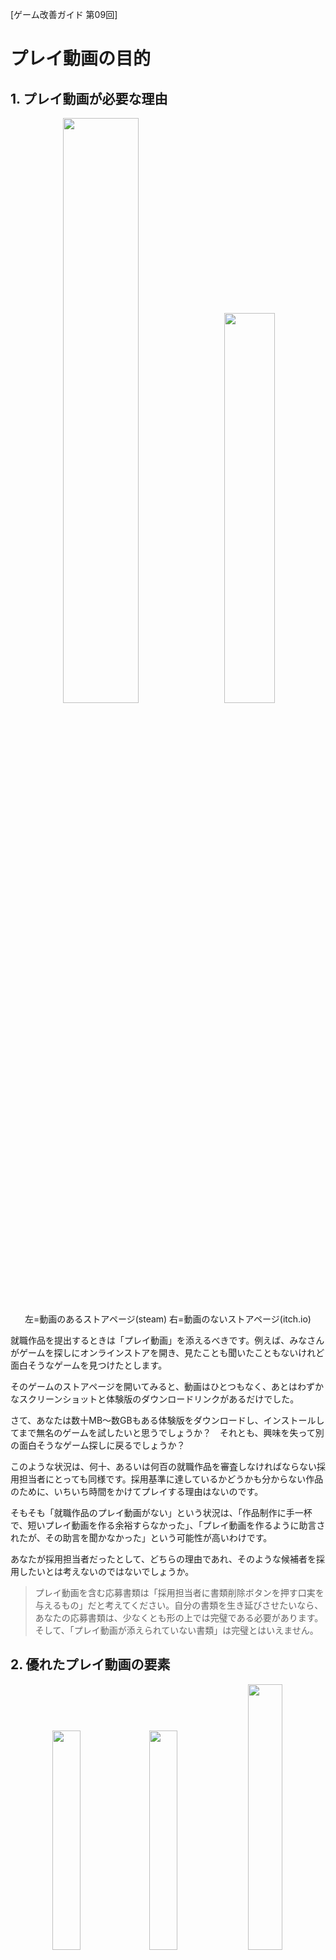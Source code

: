 [ゲーム改善ガイド 第09回]

# プレイ動画の目的

## 1. プレイ動画が必要な理由

<p align="center">
<img src="images/rc09/rc09_store_page_with_trailer.jpg" width="49%" />&emsp;<img src="images/rc09/rc09_store_page_without_trailer.jpg" width="40%" /><br>
左=動画のあるストアページ(steam) 右=動画のないストアページ(itch.io)
</p>

就職作品を提出するときは「プレイ動画」を添えるべきです。例えば、みなさんがゲームを探しにオンラインストアを開き、見たことも聞いたこともないけれど面白そうなゲームを見つけたとします。

そのゲームのストアページを開いてみると、動画はひとつもなく、あとはわずかなスクリーンショットと体験版のダウンロードリンクがあるだけでした。

さて、あなたは数十MB～数GBもある体験版をダウンロードし、インストールしてまで無名のゲームを試したいと思うでしょうか？　それとも、興味を失って別の面白そうなゲーム探しに戻るでしょうか？

このような状況は、何十、あるいは何百の就職作品を審査しなければならない採用担当者にとっても同様です。採用基準に達しているかどうかも分からない作品のために、いちいち時間をかけてプレイする理由はないのです。

そもそも「就職作品のプレイ動画がない」という状況は、「作品制作に手一杯で、短いプレイ動画を作る余裕すらなかった」、「プレイ動画を作るように助言されたが、その助言を聞かなかった」という可能性が高いわけです。

あなたが採用担当者だったとして、どちらの理由であれ、そのような候補者を採用したいとは考えないのではないでしょうか。

>プレイ動画を含む応募書類は「採用担当者に書類削除ボタンを押す口実を与えるもの」だと考えてください。自分の書類を生き延びさせたいなら、あなたの応募書類は、少なくとも形の上では完璧である必要があります。そして、「プレイ動画が添えられていない書類」は完璧とはいえません。

<div style="page-break-after: always"></div>

## 2. 優れたプレイ動画の要素

<p align="center">
<img src="images/rc09/rc09_the_witness.jpg" width="30%" />
<img src="images/rc09/rc09_crypt_of_the_necrodancer.jpg" width="30%" />
<img src="images/rc09/rc09_undertale.jpg" width="33%" /><br>
さまざまなゲームの特徴的なシーン<br>
左=The Witness 中=Crypt of NecroDancer 右=Undertale
</p>

就職作品において、プレイ動画は「就職作品の優れた紹介映像」になっている必要があります。ゲームプレイをだらだらと流すだけとか、適当なカットをでたらめに寄せ集めただけでは、良い紹介映像とはいえません。

また、ゲームに実装された機能を羅列するものでもありませんし、ゲームのストーリーを紹介するものでもありません。採用担当者が求めているのは「その作品についてもっと詳しく知りたい」と思わせるような情報です。

それは、例えば「プログラミング技術」かもしれません。プレイヤーの行動にかしこく反応する敵のAIや、十分な速度で動作する物理演算オブジェクト、高度なシェーダーエフェクトなどです。

あるいは「ゲームの細かい部分にまで気を配っていること」かもしれません。キャラクターの様々な動作に適切なアニメーションとエフェクトがついているとか、木々や草が風に揺れる表現だとかです。

重要なことは「プレイ動画を見た人が、そのゲームについてどう感じるのかを考えること」です。プログラミング技術を見せたいからといって、プログラムの詳細を長々と説明されたら、見せられた人は退屈してしまうでしょう。

そのため、「シンプルに要点だけを伝えるような映像」にすることが求められます。ただ、「シンプルすぎて全体として何をするゲームなのか分からない」ようでは困ります。

もちろん、「ゲーム内容についての説明」自体は必要です。どんなゲームか分からないのに使われている技術だけ説明されても、ゲーム内での活用のされかたを想像できないからです。

>プレイ動画は「就職作品の紹介映像」です。採用担当者に向けて作品内容を紹介し、その作品についてもっと詳しく知りたいと思わせるような「プログラミング技術」や「細部への気配り」などの要素を、シンプルかつ必要十分な内容としてまとめることが求められます。

<div style="page-break-after: always"></div>

## 3. プレイ動画の流れ

プレイ動画で紹介したい要素はいくつかあるものですが、それらの要素の順序と時間配分は注意深く決めるべきです。これにはゲームの予告編で使われる手法が応用できます。

よくできたゲーム予告編では、特徴的な映像で始まり、その後徐々にペースを早くしながらゲーム内容を紹介します。そして、最後に購入を促す文言(「Steamで好評発売中！」みたいなやつ)で終わります。

この流れで参考になるのは、「強度上昇グラフ」です。

<p align="center">
<img src="images/rc09/rc09_graph_of_rising_intensity.jpg" width="66%" /><br>
出典: Trailer Made by Derek Lieu in GDC 2019
</p>

強度上昇グラフは5つの部分に分かれています。最初に来るのは「導入」です。

### 導入

<p align="center">
<img src="images/rc09/rc09_baba_is_you_0.png" width="30%" />&emsp;<img src="images/rc09/rc09_baba_is_you_1.png" width="30%" />&emsp;<img src="images/rc09/rc09_baba_is_you_2.png" width="30%" /><br>
パズルゲーム BABA IS YOU の導入。文章を変えて操作キャラクターを変更している。
</p>

「導入」はいわゆる「つかみ」で、ここでは「ゲームで一番見てほしい要素」を手早く紹介します。導入の目的は「なんか面白そうだぞ」と思わせることです。

就職作品のプレイ動画は予告映像とは違うので、要素を隠すのは無意味どころかマイナスです。一番見せたいAIやエフェクトがボス戦にあるのなら、そのボス戦を見せてください。

<div style="page-break-after: always"></div>

### 内容説明

<p align="center">
<img src="images/rc09/rc09_baba_is_you_3.png" width="30%" />&emsp;<img src="images/rc09/rc09_baba_is_you_4.png" width="30%" /><br>
LAVA(溶岩)はMELTする(熱で溶けて消える)。
</p>

次に「内容説明」に進みます。ここでは、ゲームジャンル、プレイヤーの目的、基本的なプレイ方法などを説明します。予告編とは違うので、ここでタイトル画面を出してしまって構いません。

説明といっても、できるだけ映像を見るだけで内容が伝わるようにします。せっかく動画にしているのに、文章を読み終わるまで待つ時間を入れると、動画の時間がもったいないからです。

例えばゲームに「射撃」「ダッシュ」「横転回避」「壁走り」などがあるとします。これらの動作が分かる映像になっていれば、操作方法の説明は不要です(アクション名を表示するのはありです)。操作説明は実際のゲームで行うべきです。

これは、大乱闘スマッシュブラザーズの「キャラクター参戦動画」が参考になるでしょう。参戦動画に操作説明は一切出ませんが、どんな行動ができるのかは十分に伝わるように作られています。

何人かに映像を見てもらって、一人でも内容説明を理解できない部分があれば見せ方を改善するか、文章を追加することを検討するとよいでしょう。

### 強度上昇

<p align="center">
<img src="images/rc09/rc09_baba_is_you_5.png" width="30%" /><br>
BABAがMOREする(増える)
</p>

基本的なゲーム内容を伝えたら、次は「強度を上昇」させます。ここでは、実際のゲームで体験できるさまざまな場面をダイジェストで紹介します。

アクションを駆使してすばやくステージをクリアしたり、敵のAIが状況によって変化する様子を見せたり、ボスの多彩な攻撃やエフェクトを見せるなど、ゲームの興味深い部分を余さず紹介してください。

強度上昇では、できるだけさまざまな映像を見せることも重要です。これは、「内容が薄そうだしもう見なくていいか」と思われることを避けるためです。出し惜しみはしないこと。

### 山場

そして、最後の「山場」につなぎます。これは「強度上昇」の締めくくりなので、ゲームの一番派手な映像を持ってくることをおすすめします。強度上昇の映像がうまく作れていれば、最後の部分が自動的に山場になるはずです。

改めて忠告しますが、予告編ではないのですから要素の出し惜しみはしないこと。

### おまけ(オプション要素)

「おまけ」では劇的なゲームオーバーや、プレイ動画の撮影中に起こった面白い映像などを最後に入れます。ちょっとした遊び要素なので、作成しなくても問題ありません。

とはいえ、プレイ動画も就職作品の一部です。見ていて楽しめる映像になっているほうが、採用担当者の印象も良くなるはずです。

<div style="page-break-after: always"></div>

## 4. 気をつけること

最後に、プレイ動画に求められる要素をリストします。

* **見栄えが良いこと**<br>
他の作品のプレイ動画と比べられたときに、それらに対して見劣りするようでは審査を通過できません。
* **ゲームの重要な要素が十分伝わること**<br>
プログラマーの就職作品なのですから、ゲームを面白くする要素に加えて、技術的なアピールポイントがはっきりと伝わるような動画にします。
* **上手なプレイ動画を撮影すること**<br>
これは単純に「下手くそなプレイは見栄えがしないから」です。ゲームオーバー画面の説明は不要ですが、死んで復活することがゲーム性になっている場合などは例外です。
* **BGMや効果音が適切なタイミングで入っていること**<br>
音声はゲームを盛り上げる重要な要素です。ゲームのBGMと効果音を消さないこと。また、編集で動画を切り貼りする場合は、音量のフェードイン・フェードアウトを必ず入れてください。

みなさんがこれらの指針をうまく活用して、採用担当者が実際にゲームを遊んでみたくなるようなプレイ動画を作成することを願っています。

<p align="center">
<img src="images/rc09/rc09_subnautica_trailer_0.jpg" width="45%" />→<img src="images/rc09/rc09_subnautica_trailer_1.jpg" width="45%" />→<br>
&emsp;→<img src="images/rc09/rc09_subnautica_trailer_2.jpg" width="45%" />→<img src="images/rc09/rc09_subnautica_trailer_3.jpg" width="45%" /><br>
[サブノーティカ https://store.steampowered.com/app/264710]
</p>
